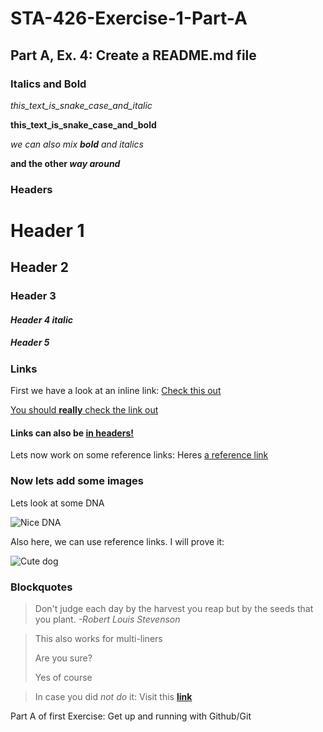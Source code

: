 # STA-426-Exercise-1-Part-A


## Part A, Ex. 4: Create a README.md file

### Italics and Bold

*this_text_is_snake_case_and_italic*

**this_text_is_snake_case_and_bold**

*we can also mix **bold** and italics*

**and the other *way around***

### Headers

# Header 1

## Header 2

### Header 3

#### *Header 4 italic*

##### **Header 5**

### Links

First we have a look at an inline link: [Check this out](https://www.srf.ch)

[You should **really** check the link out](https://www.srf.ch)

#### Links can also be [in headers!](https://www.srf.ch)

Lets now work on some reference links: Heres [a reference link][reference link]

### Now lets add some images

Lets look at some DNA

![Nice DNA]([https://www.wissenschaft.de/technik-digitales/die-dna-der-dinge/](https://www.wissenschaft.de/wp-content/uploads/A/d/AdobeStock_179309453_B936C5D2-493D-4A34-8972-AE77D525F1EB-e1660294803521-990x648.jpg))

Also here, we can use reference links. I will prove it:

![Cute dog][cute doggie] 

### Blockquotes

>Don't judge each day by the harvest you reap but by the seeds that you plant. _-Robert Louis Stevenson_

>This also works for multi-liners
>
>Are you sure?
>
>Yes of course

>In case you did _not do_ it: Visit this **[link][reference link]**






[reference link]: https://www.uzh.ch/de.html

[cute doggie]: https://unsplash.com/photos/8mxSINYFoSw


Part A of first Exercise: Get up and running with Github/Git

